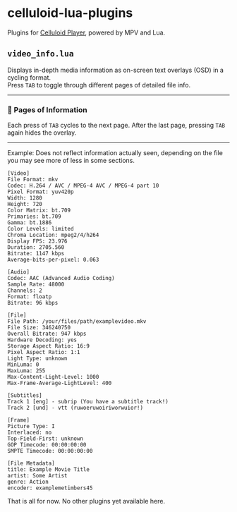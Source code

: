 # celluloid-lua-plugins
Plugins for [Celluloid Player](https://github.com/celluloid-player/celluloid), powered by MPV and Lua.

## `video_info.lua`
Displays in-depth media information as on-screen text overlays (OSD) in a cycling format.  
Press `TAB` to toggle through different pages of detailed file info.

---

### 🔁 Pages of Information
Each press of `TAB` cycles to the next page. After the last page, pressing `TAB` again hides the overlay.

---
Example: Does not reflect information actually seen, depending on the file you may see more of less in some sections.
```
[Video]
File Format: mkv
Codec: H.264 / AVC / MPEG-4 AVC / MPEG-4 part 10
Pixel Format: yuv420p
Width: 1280
Height: 720
Color Matrix: bt.709
Primaries: bt.709
Gamma: bt.1886
Color Levels: limited
Chroma Location: mpeg2/4/h264
Display FPS: 23.976
Duration: 2705.560
Bitrate: 1147 kbps
Average-bits-per-pixel: 0.063
```
```
[Audio]
Codec: AAC (Advanced Audio Coding)
Sample Rate: 48000
Channels: 2
Format: floatp
Bitrate: 96 kbps
```
```
[File]
File Path: /your/files/path/examplevideo.mkv
File Size: 346240750
Overall Bitrate: 947 kbps
Hardware Decoding: yes
Storage Aspect Ratio: 16:9
Pixel Aspect Ratio: 1:1
Light Type: unknown
MinLuma: 0
MaxLuma: 255
Max-Content-Light-Level: 1000
Max-Frame-Average-LightLevel: 400
```
```
[Subtitles]
Track 1 [eng] - subrip (You have a subtitle track!)
Track 2 [und] - vtt (ruwoeruwoiriworwuior!)
```
```
[Frame]
Picture Type: I
Interlaced: no
Top-Field-First: unknown
GOP Timecode: 00:00:00:00
SMPTE Timecode: 00:00:00:00
```
```
[File Metadata]
title: Example Movie Title
artist: Some Artist
genre: Action
encoder: examplemetimbers45
```
That is all for now. No other plugins yet available here.
